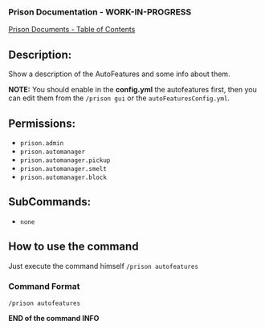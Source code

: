 ### Prison Documentation - **WORK-IN-PROGRESS**
[Prison Documents - Table of Contents](../prison_docs_000_toc.md)

## Description:

Show a description of the AutoFeatures and some info about them.

**NOTE:** You should enable in the **config.yml** the autofeatures first, then you can edit them from the `/prison gui` or the `autoFeaturesConfig.yml`.

## Permissions:

- `prison.admin`
- `prison.automanager`
- `prison.automanager.pickup`
- `prison.automanager.smelt`
- `prison.automanager.block`

## SubCommands:

- `none`

## How to use the command

Just execute the command himself `/prison autofeatures`

### Command Format

`/prison autofeatures`

**END of the command INFO**